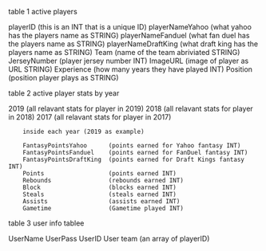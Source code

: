 table 1
active players

playerID                    (this is an INT that is a unique ID)
playerNameYahoo             (what yahoo has the players name as STRING)
playerNameFanduel           (what fan duel has the players name as STRING)
playerNameDraftKing         (what draft king has the players name as STRING)
Team                        (name of the team abriviated STRING)
JerseyNumber                (player jersey number INT)
ImageURL                    (image of player as URL STRING)
Experience                  (how many years they have played INT)
Position                    (position player plays as STRING)


table 2
active player stats by year


2019                        (all relavant stats for player in 2019)
2018                        (all relavant stats for player in 2018)
2017                        (all relavant stats for player in 2017)



        inside each year (2019 as example)

        FantasyPointsYahoo      (points earned for Yahoo fantasy INT)
        FantasyPointsFanduel    (points earned for FanDuel fantasy INT)
        FantasyPointsDraftKing  (points earned for Draft Kings fantasy INT)
        Points                  (points earned INT)
        Rebounds                (rebounds earned INT)
        Block                   (blocks earned INT)
        Steals                  (steals earned INT)
        Assists                 (assists earned INT)
        Gametime                (Gametime played INT)

table 3
user info tablee

UserName
UserPass
UserID
User team (an array of playerID)
